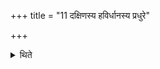 +++
title = "11 दक्षिणस्य हविर्धानस्य प्रधुरे"

+++

<details><summary>थिते</summary>

11. (The Adhvaryu) places the Pracāraṇī (-ladle) upon the yoke-trap of the southern Havirdhāna (-cart).  
</details>
